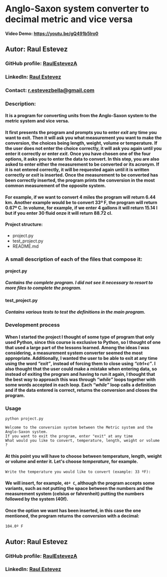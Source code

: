 # Anglo-Saxon system converter to decimal metric and vice versa
#### Video Demo:  <https://youtu.be/gQ491b5lro0>

## Autor: Raul Estevez
### GitHub profile: [RaulEstevezA](https://github.com/RaulEstevezA)
### LinkedIn: [Raul Estevez](https://www.linkedin.com/in/raul-estevez-abella-9a2a1687/)
### Contact: [r.estevezbella@gmail.com](mailto:r.estevezbella@gmail.com)

### __Description:__
#### It is a program for converting units from the Anglo-Saxon system to the metric system and vice versa.
#### It first presents the program and prompts you to enter *exit* any time you want to exit. Then it will ask you what measurement you want to make the conversion, the choices being length, weight, volume or temperature. If the user does not enter the choice correctly, it will ask you again until you enter it correctly or enter *exit*. Once you have chosen one of the four options, it asks you to enter the data to convert. In this step, you are also asked to enter either the measurement to be converted or its acronym. If it is not entered correctly, it will be requested again until it is written correctly or *exit* is inserted. Once the measurement to be converted has been correctly inserted, the program prints the conversion in the most common measurement of the opposite system.
#### For example, if we want to convert **4 miles** the program will return **6.44 km**. Another example would be to convert **33º F**, the program will return **0.67º C**. In volume, for example, if we enter **4 gallons** it will return **15.14 l** but if you enter **30 fluid onze** it will return **88.72 cl**.
#### Project structure:
- project.py
- test_project.py
- README.md
### A small description of each of the files that compose it:
#### project.py
##### Contains the complete program. I did not see it necessary to resort to more files to complete the program.
#### test_project.py
##### Contains various tests to test the definitions in the main program.
### __Development process__
#### When I started the project I thought of some type of program that only used Python, since this course is exclusive to Python, so I thought of one that used a large part of the lessons learned. Among the ideas I was considering, a measurement system converter seemed the most appropriate. Additionally, I wanted the user to be able to exit at any time using the word *“exit”*, instead of forcing them to close using *“ctrl+c”*. I also thought that the user could make a mistake when entering data, so instead of exiting the program and having to run it again, I thought that the best way to approach this was through *“while”* loops together with some words accepted in each loop. Each *“while”* loop calls a definition and if the data entered is correct, returns the conversion and closes the program.
### __Usage__
```python project.py```
```
Welcome to the conversion system between the Metric system and the Anglo-Saxon system.
If you want to exit the program, enter "exit" at any time
What would you like to convert, temperature, length, weight or volume ?
```
#### At this point you will have to choose between temperature, length, weight or volume and enter it. Let's choose *temperature*, for example.
```
Write the temperature you would like to convert (example: 33 ºF):
```
#### We will insert, for example, `40º C`, although the program accepts some variants, such as not putting the space between the numbers and the measurement system (celsius or fahrenheit) putting the numbers followed by the system (40f).
#### Once the option we want has been inserted, in this case the one mentioned, the program returns the conversion with a decimal:
```
104.0º F
```
## Autor: Raul Estevez
### GitHub profile: [RaulEstevezA](https://github.com/RaulEstevezA)
### LinkedIn: [Raul Estevez](https://www.linkedin.com/in/raul-estevez-abella-9a2a1687/)
